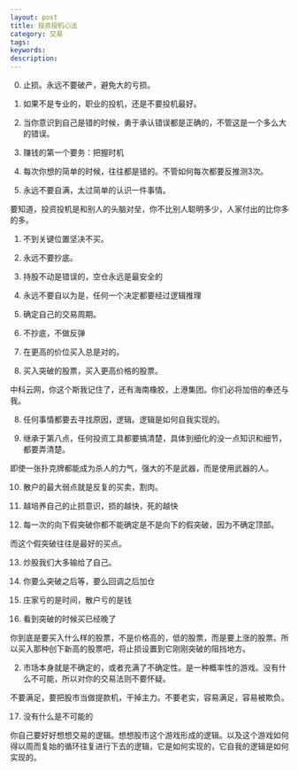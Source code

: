 ```yaml
---
layout: post
title: 投资投机心法
category: 交易
tags: 
keywords: 
description: 
---
```




0. 止损。永远不要破产，避免大的亏损。

1. 如果不是专业的，职业的投机，还是不要投机最好。

1. 当你意识到自己是错的时候，勇于承认错误都是正确的，不管这是一个多么大的错误。

1. 赚钱的第一个要务：把握时机

1. 每次你想的简单的时候，往往都是错的。不管如何每次都要反推测3次。

1. 永远不要自满，太过简单的认识一件事情。

要知道，投资投机是和别人的头脑对垒，你不比别人聪明多少，人家付出的比你多的多。


1. 不到关键位置坚决不买。

2. 永远不要抄底。

3. 持股不动是错误的，空仓永远是最安全的

3. 永远不要自以为是，任何一个决定都要经过逻辑推理

4. 确定自己的交易周期。

5. 不抄底，不做反弹

6. 在更高的价位买入总是对的。


7. 买入突破的股票，买入更高价格的股票。

中科云网，你这个斯我记住了，还有海南橡胶，上港集团。你们必将加倍的奉还与我。

8. 任何事情都要去寻找原因，逻辑。逻辑是如何自我实现的。

9. 继承于第八点，任何投资工具都要搞清楚，具体到细化的没一点知识和细节，都要弄清楚。

即使一张扑克牌都能成为杀人的力气，强大的不是武器，而是使用武器的人。

10. 散户的最大弱点就是反复的买卖，割肉。

11. 越培养自己的止损意识，损的越快，死的越快

12. 每一次的向下假突破你都不能确定是不是向下的假突破，因为不确定顶部。

而这个假突破往往是最好的买点。


13. 炒股我们大多输给了自己。


14. 你要么突破之后等，要么回调之后加仓

15. 庄家亏的是时间，散户亏的是钱

16. 看到突破的时候买已经晚了

你到底是要买入什么样的股票，不是价格高的，低的股票，而是要上涨的股票。所以买入那种创下新高的股票吧，将止损设置到它刚刚突破的阻挡地方。


2. 市场本身就是不确定的，或者充满了不确定性。是一种概率性的游戏。没有什么不可能，所以对你的交易法则不要怀疑。

不要满足，要把股市当做提款机，干掉主力。不要老实，容易满足，容易被欺负。

17. 没有什么是不可能的

你自己要好好想想交易的逻辑。想想股市这个游戏形成的逻辑。以及这个游戏如何得以周而复始的循环往复进行下去的逻辑，它是如何实现的，它自我的逻辑是如何实现的。



